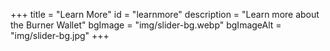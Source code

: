+++
title = "Learn More"
id = "learnmore"
description = "Learn more about the Burner Wallet"
bgImage = "img/slider-bg.webp"
bgImageAlt = "img/slider-bg.jpg"
+++
